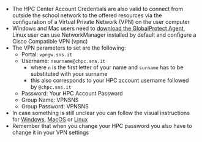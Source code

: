 - The HPC Center Account Credentials are also valid to connect from outside the school network to the offered resources via the configuration of a Virtual Private Network (VPN) on the user computer
- Windows and Mac users need to [download the GlobalProtect Agent](https://vpngw.sns.it/global-protect/getsoftwarepage.esp), Linux user can use NetworkManager installed by default and configure a Cisco Compatible VPN (vpnc)
- The VPN parameters to set are the following:
	- Portal: `vpngw.sns.it`
	- Username: `nsurname@chpc.sns.it`
		- where `n` is the first letter of your name and `surname` has to be substituted with your surname
		- this also corresponds to your HPC account username followed by `@chpc.sns.it`
	- Password: Your HPC Account Password
	- Group Name: VPNSNS
	- Group Password: VPNSNS
- In case something is still unclear you can follow the visual instructions for [Windows](file://./assets/Install_VPN_on_Windows.u.zip_1710331567296_0.html), [MacOS](file://./assets/Install_VPN_on_Mac.u.zip_1710331621794_0.html) or [Linux](file://./assets/Install_VPN_on_Linux.u.zip_1710331664489_0.html)
- Remember that when you change your HPC password you also have to change it in your VPN settings